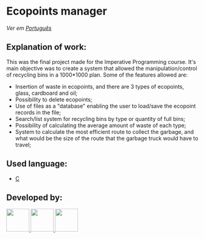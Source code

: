 # Ecopoints manager

*Ver em [Português](https://github.com/DiogoMarques2003/GestorEcopontosCamara)* 

## Explanation of work:
This was the final project made for the Imperative Programming course.
It's main objective was to create a system that allowed the manipulation/control of recycling bins in a 1000*1000 plan.
Some of the features allowed are:
- Insertion of waste in ecopoints, and there are 3 types of ecopoints, glass, cardboard and oil;
- Possibility to delete ecopoints;
- Use of files as a "database" enabling the user to load/save the ecopoint records in the file;
- Search/list system for recycling bins by type or quantity of full bins;
- Possibility of calculating the average amount of waste of each type;
- System to calculate the most efficient route to collect the garbage, and what would be the size of the route that the garbage truck would have to travel;

## Used language:
* [C](https://devdocs.io/c/)

## Developed by:
<a href="https://github.com/DiogoMarques2003"><img width="60" src="https://github.com/DiogoMarques2003.png" />
<a href="https://github.com/ludgeromiguel"><img width="60" src="https://github.com/ludgeromiguel.png" />
<a href="https://github.com/TerritorialBreak5"><img width="60" src="https://github.com/TerritorialBreak5.png" />
